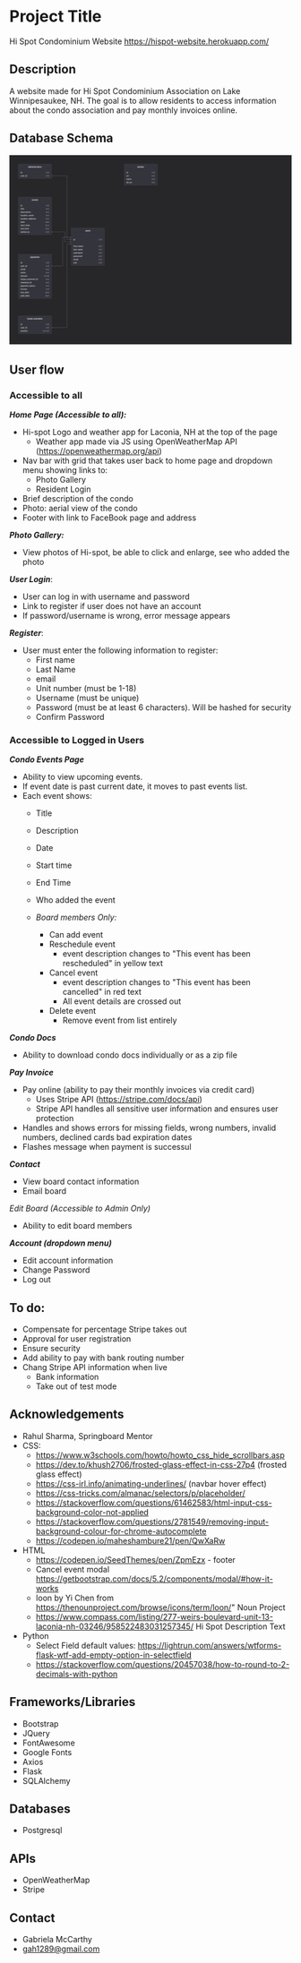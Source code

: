 # Project Title

Hi Spot Condominium Website
https://hispot-website.herokuapp.com/


## Description

A website made for Hi Spot Condominium Association on Lake Winnipesaukee, NH. The goal is to allow residents to access information about the condo association and pay monthly invoices online.

## Database Schema

![image info](./Hi-Spot%20Schema.png)

## User flow

### Accessible to all

***Home Page (Accessible to all):***
- Hi-spot Logo and weather app for Laconia, NH at the top of the page
  - Weather app made via JS using OpenWeatherMap API (https://openweathermap.org/api)
- Nav bar with grid that takes user back to home page and dropdown menu showing links to:
  - Photo Gallery 
  - Resident Login
- Brief description of the condo 
- Photo: aerial view of the condo
- Footer with link to FaceBook page and address

***Photo Gallery:***
- View photos of Hi-spot, be able to click and enlarge, see who added the photo

***User Login***:
- User can log in with username and password
- Link to register if user does not have an account
- If password/username is wrong, error message appears

***Register***:
- User must enter the following information to register:
  - First name
  - Last Name
  - email
  - Unit number (must be 1-18)
  - Username (must be unique)
  - Password (must be at least 6 characters). Will be hashed for security
  - Confirm Password

### Accessible to Logged in Users

***Condo Events Page***
- Ability to view upcoming events. 
- If event date is past current date, it moves to past events list.
- Each event shows:
  - Title
  - Description
  - Date
  - Start time
  - End Time
  - Who added the event

  - *Board members Only:*
    - Can add event
    - Reschedule event
      - event description changes to "This event has been rescheduled" in yellow text
    - Cancel event
      - event description changes to "This event has been cancelled" in red text
      - All event details are crossed out
    - Delete event
      - Remove event from list entirely

***Condo Docs***
- Ability to download condo docs individually or as a zip file

***Pay Invoice***
- Pay online (ability to pay their monthly invoices via credit card)
  - Uses Stripe API (https://stripe.com/docs/api)
  - Stripe API handles all sensitive user information and ensures user protection
- Handles and shows errors for missing fields, wrong numbers, invalid numbers, declined cards bad expiration dates
- Flashes message when payment is successul


***Contact***
- View board contact information
- Email board 

*Edit Board (Accessible to Admin Only)*
- Ability to edit board members

***Account (dropdown menu)***
- Edit account information
- Change Password
- Log out




## To do:
  - Compensate for percentage Stripe takes out
  - Approval for user registration
  - Ensure security
  - Add ability to pay with bank routing number
  - Chang Stripe API information when live
    - Bank information
    - Take out of test mode
  
  ## Acknowledgements 
- Rahul Sharma, Springboard Mentor
- CSS:
  - https://www.w3schools.com/howto/howto_css_hide_scrollbars.asp
  -  https://dev.to/khush2706/frosted-glass-effect-in-css-27p4 (frosted glass effect)
  -  https://css-irl.info/animating-underlines/ (navbar hover effect)
  -  https://css-tricks.com/almanac/selectors/p/placeholder/ 
  -   https://stackoverflow.com/questions/61462583/html-input-css-background-color-not-applied 
  -   https://stackoverflow.com/questions/2781549/removing-input-background-colour-for-chrome-autocomplete 
  -   https://codepen.io/maheshambure21/pen/QwXaRw 
- HTML
  - https://codepen.io/SeedThemes/pen/ZpmEzx - footer
  - Cancel event modal https://getbootstrap.com/docs/5.2/components/modal/#how-it-works
  - loon by Yi Chen from https://thenounproject.com/browse/icons/term/loon/" Noun Project
  - https://www.compass.com/listing/277-weirs-boulevard-unit-13-laconia-nh-03246/958522483031257345/ Hi Spot Description Text
- Python
  - Select Field default values: https://lightrun.com/answers/wtforms-flask-wtf-add-empty-option-in-selectfield   
  - https://stackoverflow.com/questions/20457038/how-to-round-to-2-decimals-with-python  

## Frameworks/Libraries
- Bootstrap 
- JQuery
- FontAwesome
- Google Fonts
- Axios
- Flask
- SQLAlchemy

## Databases
- Postgresql

## APIs
- OpenWeatherMap
- Stripe

## Contact
- Gabriela McCarthy
- gah1289@gmail.com